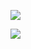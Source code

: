 ![](https://www.nta.go.jp/tmp/0e2d6e03-ad97-4300-b848-6196c6f7a0e6/images/789db673b4c9e78794944dbec5633e07ab5b82b9f3cdfe0f75a59a42a17b64a4.jpg)

![](https://www.nta.go.jp/tmp/0e2d6e03-ad97-4300-b848-6196c6f7a0e6/images/2771e5fa1eca90ab0c355dbed0ae99317b7c059e1c5e589f0904823706cac26e.jpg)